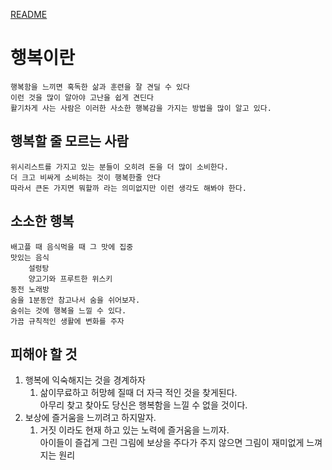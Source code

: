 [README](../README.md)

# 행복이란
    행복함을 느끼면 혹독한 삶과 훈련을 잘 견딜 수 있다
    이런 것을 많이 알아야 고난을 쉽게 견딘다
    활기차게 사는 사람은 이러한 사소한 행복감을 가지는 방법을 많이 알고 있다.


## 행복할 줄 모르는 사람
    위시리스트를 가지고 있는 분들이 오히려 돈을 더 많이 소비한다.
    더 크고 비싸게 소비하는 것이 행복한줄 안다
    따라서 큰돈 가지면 뭐할까 라는 의미없지만 이런 생각도 해봐야 한다.

## 소소한 행복
    배고플 때 음식먹을 때 그 맛에 집중
    맛있는 음식 
        설렁탕
        양고기와 프루트한 위스키
    동전 노래방
    숨을 1분동안 참고나서 숨을 쉬어보자. 
    숨쉬는 것에 행복을 느낄 수 있다.
    가끔 규칙적인 생활에 변화를 주자

## 피해야 할 것
1. 행복에 익숙해지는 것을 경계하자
    1. 삶이무료하고 허망헤 질때 더 자극 적인 것을 찾게된다. <br>아무리 찾고 찾아도 당신은 행복함을 느낄 수 없을 것이다.
1. 보상에 즐거움을 느끼려고 하지말자.
    1. 거짓 이라도 현재 하고 있는 노력에 즐거움을 느끼자. <br>아이들이 즐겁게 그린 그림에 보상을 주다가 주지 않으면 그림이 재미없게 느껴지는 원리
